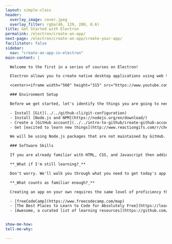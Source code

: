 ```yaml
---
layout: simple-class
header:
  overlay_image: cover.jpeg
  overlay_filter: rgba(46, 129, 200, 0.6)
title: Get Started with Electron
permalink: /electron/create-an-app/
next-page: /electron/create-an-app/create-your-app/
facilitator: false
sidebar:
  nav: "create-an-app-in-electron"
main-content: |

  Welcome to the first in a series of courses on Electron!  

  Electron allows you to create native desktop applications using web technologies.

  <center><iframe width="560" height="315" src="https://www.youtube.com/embed/8YP_nOCO-4Q" frameborder="0" allowfullscreen></iframe></center>

  ### Environment Setup

  Before we get started, let's identify the things you are going to need to be successful in this course.

  - Install [Git](../../github-cli/git-configuration)
  - Install [Node.js and NPM](https://nodejs.org/en/download/)
  - Create a [GitHub account](../../intro-to-github/create-github-account)
  - Get [excited to learn new things](http://www.reactiongifs.com/r/cheering_minions.gif)

  We will be using Node.js packages that are not maintained by GitHub. This means that we chose these packages because we believe they will make the easiest, smoothest path to get up and running. However, as you continue to work with Electron, there may be other packages that are better fits for your projects.

  ### Software Skills

  If you are already familiar with HTML, CSS, and Javascript then adding Electron to your toolkit will be :cake:. For this course, the basics are more than enough.

  **_What if I'm still learning?_**

  Don't worry. We'll walk you through what you need to get today's app running, even if you don't have much experience in these technologies.

  **_What counts as familiar enough?_**

  Creating an app on your own requires the same level of proficiency that you'd need to create that app for the browser. If you are just getting started, here are a few free courses to consider:

  - [freeCodeCamp](https://www.freecodecamp.com/map)
  - [The Best Places to Learn to Code for Absolutely Free](https://learntocodewith.me/posts/code-for-free/)
  - [Awesome, a curated list of learning resources](https://github.com/sindresorhus/awesome)


show-me-how:
tell-me-why:

---
```

